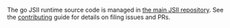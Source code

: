 The go JSII runtime source code is managed in [the main JSII repository](https://github.com/aws/jsii). See the [contributing](https://github.com/aws/jsii/blob/main/CONTRIBUTING.md) guide for details on filing issues and PRs.
